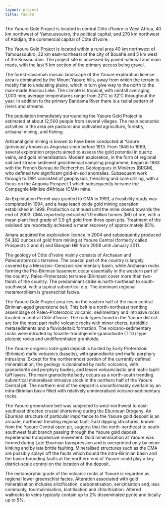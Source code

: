 ```yaml
---
layout: project
title: Yaoure
---
```


The Yaoure Gold Project is located in central Côte d’Ivoire in West
Africa, 40 km northwest of Yamoussoukro, the political capital, and 270
km northwest of Abidjan, the commercial capital of Côte d’Ivoire.

The Yaoure Gold Project is located within a rural area 40 km northwest
of Yamoussoukro, 22 km east-northeast of the city of Bouaflé and 5 km
west of the Kossou dam. The project site is accessed by paved national
and main roads, with the last 5 km section of the primary access being
gravel.

The forest-savannah mosaic landscape of the Yaoure exploration licence
area is dominated by the Mount Yaoure hills, away from which the terrain
is mostly flat to undulating plains, which in turn give way to the north
to the man-made Kossou Lake. The climate is tropical, with rainfall
averaging 1,000 mm; average temperatures range from 22˚C to 32˚C
throughout the year. In addition to the primary Bandama River there is a
radial pattern of rivers and streams.

The population immediately surrounding the Yaoure Gold Project is
estimated at about 12,500 people from several villages. The main
economic activities in the area are pastoral and cultivated agriculture,
forestry, artisanal mining, and fishing.

Artisanal gold mining is known to have been conducted at Yaoure
(previously known as Angovia) since before 1913. From 1946 to 1969,
several exploration projects aimed to assess the gold potential in
quartz veins, and gold mineralisation. Modern exploration, in the form
of regional soil and stream sediment geochemical sampling programme,
began in 1983 with the French Bureau de Recherches Géologiques et
Minières (BRGM), who defined two significant gold-in-soil anomalies.
Subsequent work through to 1991 consisted of geophysics, trenching and
core drilling, with a focus on the Angovia Prospect 1 which subsequently
became the Compagnie Minière d’Afrique (CMA) mine.

An Exploitation Permit was granted to CMA in 1993, a feasibility study
was completed in 1994, and a heap leach oxide gold mining operation
established in 1999. Production continued until the mine closed towards
the end of 2003. CMA reportedly extracted 1.9 million tonnes (Mt) of
ore, with a mean plant feed grade of 3.9 g/t gold from three open pits.
Treatment of the oxidised ore reportedly achieved a mean recovery of
approximately 85%.

Amara acquired the exploration licence in 2004 and subsequently produced
54,382 ounces of gold from mining at Yaoure Central (formerly called
Prospects 2 and 4) and Blangan Hill from 2008 until January 2011.

The geology of Côte d’Ivoire mainly consists of Archaean and
Paleoproterozoic terranes. The coastal part of the country is largely
covered by a Mesozoic-Cenozoic sedimentary basin, while Archaean rocks
forming the Pre-Birimian basement occur essentially in the western part
of the country. Paleo-Proterozoic terranes (Birimian) cover more than
two-thirds of the country. The predominant strike is north-northeast to
south-southwest, with a typical subvertical dip. The dominant regional
metamorphism is greenschist facies.

The Yaoure Gold Project area lies on the eastern half of the main
central Birimian-aged greenstone belt. This belt is a north-northeast
trending assemblage of Paleo-Proterozoic volcanic, sedimentary and
intrusive rocks located in central Côte d’Ivoire. The rock types found
in the Yaoure district are for the most part mafic volcanic rocks with
minor cherts, turbiditic metasediments and a fluviodeltaic formation.
The volcano-sedimentary rocks were intruded by
tonalite-trondhjemite-granodiorite (TTG) type plutonic rocks and
undifferentiated granitoids.

The Yaoure orogenic lode-gold deposit is hosted by Early Proterozoic
(Birimian) mafic volcanics (basalts), with granodiorite and mafic
porphyry intrusions. Except for the northernmost portion of the
currently defined mineralisation, the geology is dominated by mafic
volcanics, with granodiorite and porphyry bodies, and lesser
volcaniclastic and mafic lapilli tuff layers. The main granodiorite body
occurs as a north-south trending subvertical mineralised intrusive stock
in the northern half of the Yaoure Central pit. The northern end of the
deposit is unconformably overlain by an intra-Birimian basin filled with
relatively unmineralised volcano-sedimentary rocks.

The Yaoure greenstone belt was subjected to west-northwest to
east-southeast directed crustal shortening during the Eburnean Orogeny.
An Eburnian structure of particular importance to the Yaoure gold
deposit is an arcuate, northeast trending regional fault. East dipping
structures, known from the Yaoure Central open pit, suggest that the
north-northeast to south-southwest fault branch passing through the
Yaoure gold deposit experienced transpressive movement. Gold
mineralisation at Yaoure was formed during Late Eburnian transpression
and is overprinted only by minor kinking and by late brittle faulting.
Mineralised structures such as the CMA are possibly splays off the
faults which bound the intra-Birimian basin and the basin-bounding
faults at the northern end of Yaoure could play a key district-scale
control on the location of the deposit.

The metamorphic grade of the volcanic rocks at Yaoure is regarded as
regional lower greenschist facies. Alteration associated with gold
mineralisation includes silicification, carbonatisation, sericitisation
and, less commonly, tourmalinisation, biotitisation and chloritisation.
Altered wallrocks to veins typically contain up to 2% disseminated
pyrite and locally up to 5%.
